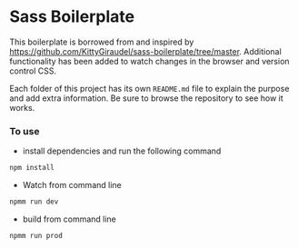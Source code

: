 # Sass Boilerplate

This boilerplate is borrowed from and inspired by https://github.com/KittyGiraudel/sass-boilerplate/tree/master. Additional functionality has been added to watch changes in the browser and version control CSS.

Each folder of this project has its own `README.md` file to explain the purpose and add extra information. Be sure to browse the repository to see how it works.

### To use

- install dependencies and run the following command

```bash
npm install
```

- Watch from command line

```bash
npmm run dev
```

- build from command line

```bash
npmm run prod
```